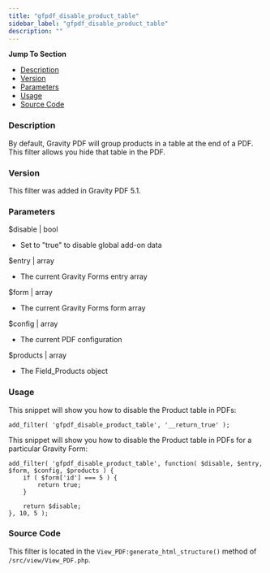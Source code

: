 ```yaml
---
title: "gfpdf_disable_product_table"
sidebar_label: "gfpdf_disable_product_table"
description: ""
---
```


**Jump To Section**

* [Description](#description)
* [Version](#version)
* [Parameters](#parameters)
* [Usage](#usage)
* [Source Code](#source-code)

### Description 

By default, Gravity PDF will group products in a table at the end of a PDF. This filter allows you hide that table in the PDF.

### Version 

This filter was added in Gravity PDF 5.1.

### Parameters 

$disable | bool
*  Set to "true" to disable global add-on data

$entry | array
*  The current Gravity Forms entry array

$form | array
*  The current Gravity Forms form array

$config | array
*  The current PDF configuration

$products | array 
*  The Field_Products object

### Usage 

This snippet will show you how to disable the Product table in PDFs:

```.language-php
add_filter( 'gfpdf_disable_product_table', '__return_true' );
```

This snippet will show you how to disable the Product table in PDFs for a particular Gravity Form:

```.language-php
add_filter( 'gfpdf_disable_product_table', function( $disable, $entry, $form, $config, $products ) {
    if ( $form['id'] === 5 ) {
        return true;
    }

    return $disable;
}, 10, 5 );
```

### Source Code 

This filter is located in the `View_PDF:generate_html_structure()` method of `/src/view/View_PDF.php`.